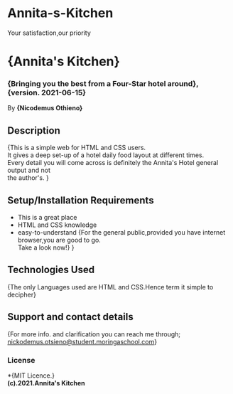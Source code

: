# Annita-s-Kitchen
Your satisfaction,our priority
# {Annita's Kitchen}
### {Bringing you the best from a Four-Star hotel around}, {version. 2021-06-15}
By **{Nicodemus Othieno}**
## Description
{This is a simple web for HTML and CSS users.<br>It gives a deep set-up of a hotel daily food layout at different times.<br>Every detail you will come across is definitely the Annita's Hotel general output and not <br> the author's. }
## Setup/Installation Requirements
* This is a great place
* HTML and CSS knowledge
* easy-to-understand
{For the general public,provided you have internet browser,you are good to go.<br>Take a look now!} }
## Technologies Used
{The only Languages used are HTML and CSS.Hence term it simple to decipher}
## Support and contact details
{For more info. and clarification you can reach me through;<br>nickodemus.otsieno@student.moringaschool.com}
### License
*{MIT Licence.}<br>
**(c).2021.Annita's Kitchen**
